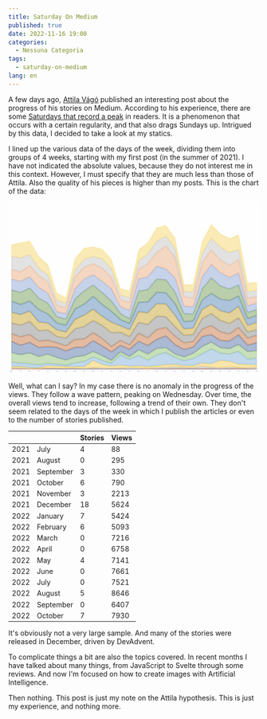 ```yaml
---
title: Saturday On Medium
published: true
date: 2022-11-16 19:00
categories:
  - Nessuna Categoria
tags:
  - saturday-on-medium
lang: en
---
```


A few days ago, [Attila Vágó](https://attilavago.medium.com/) published an interesting post about the progress of his stories on Medium. According to his experience, there are some [Saturdays that record a peak](https://attilavago.medium.com/saturdays-are-weird-on-medium-31b1fbdf6631) in readers. It is a phenomenon that occurs with a certain regularity, and that also drags Sundays up. Intrigued by this data, I decided to take a look at my statics.

I lined up the various data of the days of the week, dividing them into groups of 4 weeks, starting with my first post (in the summer of 2021). I have not indicated the absolute values, because they do not interest me in this context. However, I must specify that they are much less than those of Attila. Also the quality of his pieces is higher than my posts. This is the chart of the data:

![Immagine](./image.webp)

Well, what can I say? In my case there is no anomaly in the progress of the views. They follow a wave pattern, peaking on Wednesday. Over time, the overall views tend to increase, following a trend of their own. They don't seem related to the days of the week in which I publish the articles or even to the number of stories published.

|      |           | Stories | Views |
| ---- | --------- | ------- | ----- |
| 2021 | July      | 4       | 88    |
| 2021 | August    | 0       | 295   |
| 2021 | September | 3       | 330   |
| 2021 | October   | 6       | 790   |
| 2021 | November  | 3       | 2213  |
| 2021 | December  | 18      | 5624  |
| 2022 | January   | 7       | 5424  |
| 2022 | February  | 6       | 5093  |
| 2022 | March     | 0       | 7216  |
| 2022 | April     | 0       | 6758  |
| 2022 | May       | 4       | 7141  |
| 2022 | June      | 0       | 7661  |
| 2022 | July      | 0       | 7521  |
| 2022 | August    | 5       | 8646  |
| 2022 | September | 0       | 6407  |
| 2022 | October   | 7       | 7930  |

It's obviously not a very large sample. And many of the stories were released in December, driven by DevAdvent.

To complicate things a bit are also the topics covered. In recent months I have talked about many things, from JavaScript to Svelte through some reviews. And now I'm focused on how to create images with Artificial Intelligence.

Then nothing. This post is just my note on the Attila hypothesis. This is just my experience, and nothing more.
